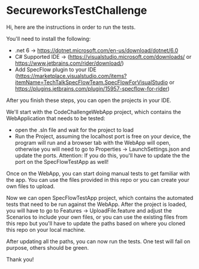 # SecureworksTestChallenge

Hi, here are the instructions in order to run the tests.

You'll need to install the following:
- .net 6 -> https://dotnet.microsoft.com/en-us/download/dotnet/6.0
- C# Supported IDE -> (https://visualstudio.microsoft.com/downloads/ or https://www.jetbrains.com/rider/download/)
- Add SpecFlow plugin to your IDE (https://marketplace.visualstudio.com/items?itemName=TechTalkSpecFlowTeam.SpecFlowForVisualStudio or https://plugins.jetbrains.com/plugin/15957-specflow-for-rider)

After you finish these steps, you can open the projects in your IDE.

We'll start with the CodeChallengeWebApp project, which contains the WebApplication that needs to be tested:
- open the .sln file and wait for the project to load
- Run the Project, assuming the localhost port is free on your device, the program will run and a browser tab with the WebApp will open, otherwise you will need to go to Properties -> LaunchSettings.json and update the ports. Attention: If you do this, you'll have to update the the port on the SpecFlowTestApp as well!

Once on the WebApp, you can start doing manual tests to get familiar with the app. You can use the files provided in this repo or you can create your own files to upload.

Now we can open SpecFlowTestApp project, which contains the automated tests that need to be run against the WebApp. After the project is loaded, you will have to go to Features -> UploadFile.feature and adjust the Scenarios to include your own files, or you can use the existing files from this repo but you'll have to update the paths based on where you cloned this repo on your local machine.

After updating all the paths, you can now run the tests. One test will fail on purpose, others should be green. 


Thank you!
